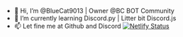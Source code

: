 - 👋 Hi, I’m @BlueCat9013 | Owner @BC BOT Community
- 🌱 I’m currently learning Discord.py | Litter bit Discord.js
- 📫 Let fine me at Github and Discord
[![Netlify Status](https://api.netlify.com/api/v1/badges/4c75158b-f32a-48bc-8533-b15f48acf33f/deploy-status)](https://app.netlify.com/sites/bcbot/deploys)
<!---
BlueCat9013/BlueCat9013 is a ✨ special ✨ repository because its `README.md` (this file) appears on your GitHub profile.
You can click the Preview link to take a look at your changes.
--->
